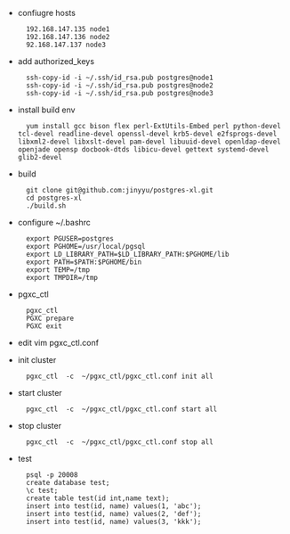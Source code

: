 
- confiugre hosts

        192.168.147.135 node1
        192.168.147.136 node2
        92.168.147.137 node3

- add authorized_keys

        ssh-copy-id -i ~/.ssh/id_rsa.pub postgres@node1
        ssh-copy-id -i ~/.ssh/id_rsa.pub postgres@node2
        ssh-copy-id -i ~/.ssh/id_rsa.pub postgres@node3

- install build env

        yum install gcc bison flex perl-ExtUtils-Embed perl python-devel tcl-devel readline-devel openssl-devel krb5-devel e2fsprogs-devel libxml2-devel libxslt-devel pam-devel libuuid-devel openldap-devel openjade opensp docbook-dtds libicu-devel gettext systemd-devel glib2-devel

- build

        git clone git@github.com:jinyyu/postgres-xl.git
        cd postgres-xl
        ./build.sh

- configure  ~/.bashrc

        export PGUSER=postgres
        export PGHOME=/usr/local/pgsql
        export LD_LIBRARY_PATH=$LD_LIBRARY_PATH:$PGHOME/lib
        export PATH=$PATH:$PGHOME/bin
        export TEMP=/tmp
        export TMPDIR=/tmp

- pgxc_ctl 

        pgxc_ctl
        PGXC prepare 
        PGXC exit

- edit vim pgxc_ctl.conf

- init cluster

        pgxc_ctl  -c  ~/pgxc_ctl/pgxc_ctl.conf init all

- start cluster

        pgxc_ctl  -c  ~/pgxc_ctl/pgxc_ctl.conf start all

- stop cluster

        pgxc_ctl  -c  ~/pgxc_ctl/pgxc_ctl.conf stop all


- test 

        psql -p 20008
        create database test;
        \c test;
        create table test(id int,name text);
        insert into test(id, name) values(1, 'abc');
        insert into test(id, name) values(2, 'def');
        insert into test(id, name) values(3, 'kkk');
